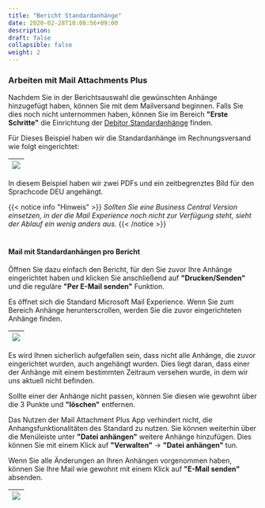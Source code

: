 ```yaml
---
title: "Bericht Standardanhänge"
date: 2020-02-28T10:08:56+09:00
description: 
draft: false
collapsible: false
weight: 2
---
```

### Arbeiten mit Mail Attachments Plus
Nachdem Sie in der Berichtsauswahl die gewünschten Anhänge hinzugefügt haben, können Sie mit dem Mailversand beginnen. Falls Sie dies noch nicht unternommen haben, können Sie im Bereich **"Erste Schritte"** die Einrichtung der [Debitor Standardanhänge](/de-de/apps/mail-attachments-plus/first-steps/setup/defaults-report/) finden.

Für Dieses Beispiel haben wir die Standardanhänge im Rechnungsversand wie folgt eingerichtet:

|![](images/apps/mail-attachments-plus/de/anwendungsbeispiel_reportselection.png)
|-|

In diesem Beispiel haben wir zwei PDFs und ein zeitbegrenztes Bild für den Sprachcode DEU angehängt.

{{< notice info "Hinweis" >}}
 _Sollten Sie eine Business Central Version einsetzen, in der die Mail Experience noch nicht zur Verfügung steht, sieht der Ablauf ein wenig anders aus._
{{< /notice >}}
#

#### Mail mit Standardanhängen pro Bericht

Öffnen Sie dazu einfach den Bericht, für den Sie zuvor Ihre Anhänge eingerichtet haben und klicken Sie anschließend auf **"Drucken/Senden"** und die reguläre **"Per E-Mail senden"** Funktion.

Es öffnet sich die Standard Microsoft Mail Experience. Wenn Sie zum Bereich Anhänge herunterscrollen, werden Sie die zuvor eingerichteten Anhänge finden.

|![](images/apps/mail-attachments-plus/de/attachmentdialogreport.png)
|-|

Es wird Ihnen sicherlich aufgefallen sein, dass nicht alle Anhänge, die zuvor eingerichtet wurden, auch angehängt wurden. Dies liegt daran, dass einer der Anhänge mit einem bestimmten Zeitraum versehen wurde, in dem wir uns aktuell nicht befinden.

Sollte einer der Anhänge nicht passen, können Sie diesen wie gewohnt über die 3 Punkte und **"löschen"** entfernen.

Das Nutzen der Mail Attachment Plus App verhindert nicht, die Anhangsfunktionalitäten des Standard zu nutzen. Sie können weiterhin über die Menüleiste unter **"Datei anhängen"** weitere Anhänge hinzufügen. Dies können Sie mit einem Klick auf **"Verwalten"** -> **"Datei anhängen"** tun.

Wenn Sie alle Änderungen an Ihren Anhängen vorgenommen haben, können Sie Ihre Mail wie gewohnt mit einem Klick auf **"E-Mail senden"** absenden.

|![](images/apps/mail-attachments-plus/de/beispiel_email.png)
|-|